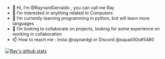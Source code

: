 - 👋 Hi, I’m @RaynardGerraldo , you can call me Ray
- 👀 I’m interested in anything related to Computers
- 🌱 I’m currently learning programming in python, but will learn more languages
- 💞️ I’m looking to collaborate on projects, looking for some experience on working in collaboration
- 📫 How to reach me : Insta @raynardgl or Discord @squad30o#5480

<!---
RaynardGerraldo/RaynardGerraldo is a ✨ special ✨ repository because its `README.md` (this file) appears on your GitHub profile.
You can click the Preview link to take a look at your changes.
--->

[![Ray's github stats](https://github-readme-stats.vercel.app/api?username=RaynardGerraldo)](https://github.com/RaynardGerraldo/github-readme-stats)

